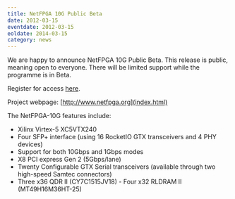 ```yaml
---
title: NetFPGA 10G Public Beta
date: 2012-03-15
eventdate: 2012-03-15
eoldate: 2014-03-15
category: news
---
```


We are happy to announce NetFPGA 10G Public Beta. This release is public, meaning open to everyone. There will be limited support while the programme is in Beta.

Register for access [here](10G-reg-form.html).

Project webpage: [http://www.netfpga.org](index.html)

The NetFPGA-10G features include:
- Xilinx Virtex-5 XC5VTX240
- Four SFP+ interface (using 16 RocketIO GTX transceivers and 4 PHY devices)
- Support for both 10Gbps and 1Gbps modes
- X8 PCI express Gen 2 (5Gbps/lane)
- Twenty Configurable GTX Serial transceivers (available through two high-speed Samtec connectors)
- Three x36 QDR II (CY7C1515JV18) - Four x32 RLDRAM II (MT49H16M36HT-25)
